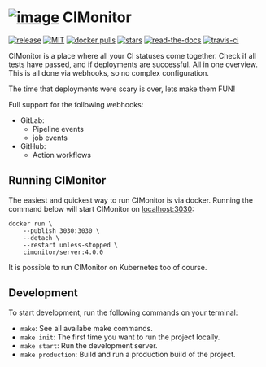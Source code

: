 # [![image](https://avatars2.githubusercontent.com/u/18479455?s=60&v=4)](https://cimonitor.readthedocs.io) CIMonitor

[![release](https://img.shields.io/github/release/CIMonitor/CIMonitor.svg)](https://github.com/CIMonitor/CIMonitor/releases)
[![MIT](https://img.shields.io/github/license/CIMonitor/CIMonitor.svg)](https://github.com/CIMonitor/CIMonitor/)
[![docker pulls](https://img.shields.io/docker/pulls/cimonitor/server.svg)](https://hub.docker.com/u/cimonitor/)
[![stars](https://img.shields.io/github/stars/CIMonitor/CIMonitor.svg)](https://github.com/CIMonitor/CIMonitor/stargazers)
[![read-the-docs](https://readthedocs.org/projects/cimonitor/badge/?version=latest)](https://cimonitor.readthedocs.io)
[![travis-ci](https://travis-ci.org/CIMonitor/CIMonitor.svg?branch=master)](https://travis-ci.org/CIMonitor/CIMonitor)

CIMonitor is a place where all your CI statuses come together. Check if all tests have passed, and if
deployments are successful. All in one overview. This is all done via webhooks, so no complex configuration.

The time that deployments were scary is over, lets make them FUN!

Full support for the following webhooks:

-   GitLab:
    -   Pipeline events
    -   job events
-   GitHub:
    -   Action workflows

## Running CIMonitor

The easiest and quickest way to run CIMonitor is via docker. Running the command below will
start CIMonitor on [localhost:3030](http://localhost:3030):

```shell
docker run \
    --publish 3030:3030 \
    --detach \
    --restart unless-stopped \
    cimonitor/server:4.0.0
```

It is possible to run CIMonitor on Kubernetes too of course.

## Development

To start development, run the following commands on your terminal:

-   `make`: See all availabe make commands.
-   `make init`: The first time you want to run the project locally.
-   `make start`: Run the development server.
-   `make production`: Build and run a production build of the project.
